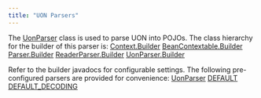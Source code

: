 ```yaml
---
title: "UON Parsers"
---
```


The [UonParser](../apidocs/org/apache/juneau/uon/UonParser.html) class is used to parse UON into POJOs.
The class hierarchy for the builder of this parser is:
<tree>
<node-0><java-abstract-class>[Context.Builder](../apidocs/...)</java-abstract-class></node-0>
<node-1><java-abstract-class>[BeanContextable.Builder](../apidocs/org/apache/juneau/BeanContextable/Builder.html)</java-abstract-class></node-1>
<node-2><java-abstract-class>[Parser.Builder](../apidocs/org/apache/juneau/parser/Parser/Builder.html)</java-abstract-class></node-2>
<node-3><java-abstract-class>[ReaderParser.Builder](../apidocs/org/apache/juneau/parser/ReaderParser/Builder.html)</java-abstract-class></node-3>
<node-4><java-class>[UonParser.Builder](../apidocs/org/apache/juneau/uon/UonParser/Builder.html)</java-class></node-4>
</tree>

Refer to the builder javadocs for configurable settings.
The following pre-configured parsers are provided for convenience:
<tree>
<node-0><java-class>[UonParser](../apidocs/...)</java-class></node-0>
<node-1><javac-field>[DEFAULT](../apidocs/org/apache/juneau/uon/UonParser.html#DEFAULT)</javac-field></node-1>
<node-1><javac-field>[DEFAULT_DECODING](../apidocs/org/apache/juneau/uon/UonParser.html#DEFAULT_DECODING)</javac-field></node-1>
</tree>
